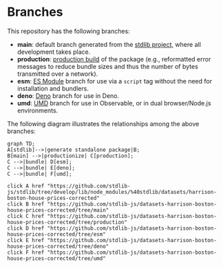 <!--

@license Apache-2.0

Copyright (c) 2022 The Stdlib Authors.

Licensed under the Apache License, Version 2.0 (the "License");
you may not use this file except in compliance with the License.
You may obtain a copy of the License at

    http://www.apache.org/licenses/LICENSE-2.0

Unless required by applicable law or agreed to in writing, software
distributed under the License is distributed on an "AS IS" BASIS,
WITHOUT WARRANTIES OR CONDITIONS OF ANY KIND, either express or implied.
See the License for the specific language governing permissions and
limitations under the License.

-->

# Branches

This repository has the following branches:

-   **main**: default branch generated from the [stdlib project][stdlib-url], where all development takes place.
-   **production**: [production build][production-url] of the package (e.g., reformatted error messages to reduce bundle sizes and thus the number of bytes transmitted over a network).
-   **esm**: [ES Module][esm-url] branch for use via a `script` tag without the need for installation and bundlers.
-   **deno**: [Deno][deno-url] branch for use in Deno.
-   **umd**: [UMD][umd-url] branch for use in Observable, or in dual browser/Node.js environments.

The following diagram illustrates the relationships among the above branches:

```mermaid
graph TD;
A[stdlib]-->|generate standalone package|B;
B[main] -->|productionize| C[production];
C -->|bundle| D[esm];
C -->|bundle| E[deno];
C -->|bundle| F[umd];

click A href "https://github.com/stdlib-js/stdlib/tree/develop/lib/node_modules/%40stdlib/datasets/harrison-boston-house-prices-corrected"
click B href "https://github.com/stdlib-js/datasets-harrison-boston-house-prices-corrected/tree/main"
click C href "https://github.com/stdlib-js/datasets-harrison-boston-house-prices-corrected/tree/production"
click D href "https://github.com/stdlib-js/datasets-harrison-boston-house-prices-corrected/tree/esm"
click E href "https://github.com/stdlib-js/datasets-harrison-boston-house-prices-corrected/tree/deno"
click F href "https://github.com/stdlib-js/datasets-harrison-boston-house-prices-corrected/tree/umd"
```

[stdlib-url]: https://github.com/stdlib-js/stdlib/tree/develop/lib/node_modules/%40stdlib/datasets/harrison-boston-house-prices-corrected
[production-url]: https://github.com/stdlib-js/datasets-harrison-boston-house-prices-corrected/tree/production
[deno-url]: https://github.com/stdlib-js/datasets-harrison-boston-house-prices-corrected/tree/deno
[umd-url]: https://github.com/stdlib-js/datasets-harrison-boston-house-prices-corrected/tree/umd
[esm-url]: https://github.com/stdlib-js/datasets-harrison-boston-house-prices-corrected/tree/esm
